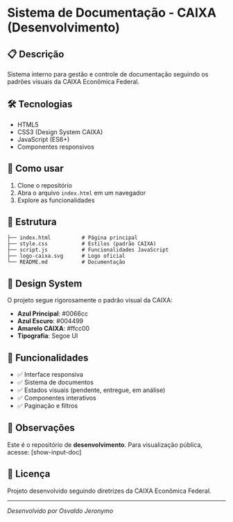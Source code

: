# Sistema de Documentação - CAIXA (Desenvolvimento)

## 📋 Descrição
Sistema interno para gestão e controle de documentação seguindo os padrões visuais da CAIXA Econômica Federal.

## 🛠️ Tecnologias
- HTML5
- CSS3 (Design System CAIXA)
- JavaScript (ES6+)
- Componentes responsivos

## 🚀 Como usar
1. Clone o repositório
2. Abra o arquivo `index.html` em um navegador
3. Explore as funcionalidades

## 📁 Estrutura
```
├── index.html          # Página principal
├── style.css           # Estilos (padrão CAIXA)
├── script.js           # Funcionalidades JavaScript
├── logo-caixa.svg      # Logo oficial
└── README.md           # Documentação
```

## 🎨 Design System
O projeto segue rigorosamente o padrão visual da CAIXA:
- **Azul Principal**: #0066cc
- **Azul Escuro**: #004499
- **Amarelo CAIXA**: #ffcc00
- **Tipografia**: Segoe UI

## 📝 Funcionalidades
- ✅ Interface responsiva
- ✅ Sistema de documentos
- ✅ Estados visuais (pendente, entregue, em análise)
- ✅ Componentes interativos
- ✅ Paginação e filtros

## 🔐 Observações
Este é o repositório de **desenvolvimento**. Para visualização pública, acesse: [show-input-doc]

## 📄 Licença
Projeto desenvolvido seguindo diretrizes da CAIXA Econômica Federal.

---
*Desenvolvido por Osvaldo Jeronymo*
